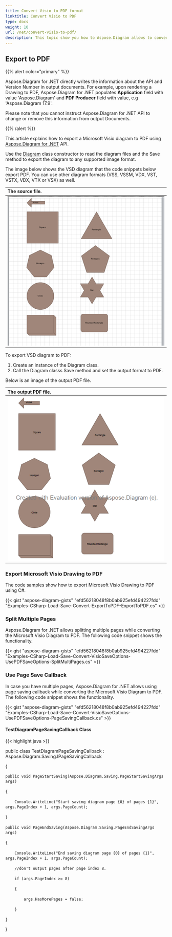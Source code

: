 ```yaml
---
title: Convert Visio to PDF format 
linktitle: Convert Visio to PDF
type: docs
weight: 10
url: /net/convert-visio-to-pdf/
description: This topic show you how to Aspose.Diagram allows to convert Visio to PDF formats. Convert VSD, VSS, VDW, VST, VSDX, VSSX, VSTX, VSDM, VSTM,VSSM to PDF with a few lines of code.
---
```



## **Export to PDF**
{{% alert color="primary" %}}

Aspose.Diagram for .NET directly writes the information about the API and Version Number in output documents. For example, upon rendering a Drawing to PDF, Aspose.Diagram for .NET populates **Application** field with value 'Aspose.Diagram' and **PDF Producer** field with value, e.g 'Aspose.Diagram 17.9'.

Please note that you cannot instruct Aspose.Diagram for .NET API to change or remove this information from output Documents.

{{% /alert %}}

This article explains how to export a Microsoft Visio diagram to PDF using [Aspose.Diagram for .NET](https://products.aspose.com/diagram/net/) API.

Use the [Diagram](http://www.aspose.com/api/net/diagram/aspose.diagram/diagram) class constructor to read the diagram files and the Save method to export the diagram to any supported image format.

The image below shows the VSD diagram that the code snippets below export PDF. You can use other diagram formats (VSS, VSSM, VDX, VST, VSTX, VDX, VTX or VSX) as well.

|**The source file.**|
| :- |
|![todo:image_alt_text](how-to-convert-a-visio-diagram_1.png)|


To export VSD diagram to PDF:

1. Create an instance of the Diagram class.
1. Call the Diagram classs Save method and set the output format to PDF.

Below is an image of the output PDF file.

|**The output PDF file.**|
| :- |
|![todo:image_alt_text](how-to-convert-a-visio-diagram_2.png)|
### **Export Microsoft Visio Drawing to PDF**
The code samples show how to export Microsoft Visio Drawing to PDF using C#.

{{< gist "aspose-diagram-gists" "efd56218048f8b0ab925efd494227fdd" "Examples-CSharp-Load-Save-Convert-ExportToPDF-ExportToPDF.cs" >}}
### **Split Multiple Pages**
Aspose.Diagram for .NET allows splitting multiple pages while converting the Microsoft Visio Diagram to PDF. The following code snippet shows the functionality.  

{{< gist "aspose-diagram-gists" "efd56218048f8b0ab925efd494227fdd" "Examples-CSharp-Load-Save-Convert-VisioSaveOptions-UsePDFSaveOptions-SplitMultiPages.cs" >}}
### **Use Page Save Callback**
In case you have multiple pages, Aspose.Diagram for .NET allows using page saving callback while converting the Microsoft Visio Diagram to PDF. The following code snippet shows the functionality.  

{{< gist "aspose-diagram-gists" "efd56218048f8b0ab925efd494227fdd" "Examples-CSharp-Load-Save-Convert-VisioSaveOptions-UsePDFSaveOptions-PageSavingCallback.cs" >}}
#### **TestDiagramPageSavingCallback Class**
{{< highlight java >}}

 public class TestDiagramPageSavingCallback : Aspose.Diagram.Saving.IPageSavingCallback

{

    public void PageStartSaving(Aspose.Diagram.Saving.PageStartSavingArgs args)

    {

        Console.WriteLine("Start saving diagram page {0} of pages {1}", args.PageIndex + 1, args.PageCount);

    }

    public void PageEndSaving(Aspose.Diagram.Saving.PageEndSavingArgs args)

    {

        Console.WriteLine("End saving diagram page {0} of pages {1}", args.PageIndex + 1, args.PageCount);

        //don't output pages after page index 8.

        if (args.PageIndex >= 8)

        {

            args.HasMorePages = false;

        }

    }

}
